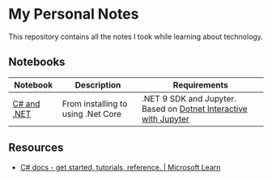 # My Personal Notes

This repository contains all the notes I took while learning about technology.

## Notebooks

| Notebook | Description | Requirements |
| --- | --- | --- |
| [C# and .NET](./notebooks/software-development/programming-languages/csharp-dotnet/001-Introduction.ipynb) | From installing to using .Net Core | .NET 9 SDK and Jupyter. Based on [Dotnet Interactive with Jupyter](https://github.com/dotnet/interactive/blob/main/docs/NotebookswithJupyter.md) |


## Resources 
- [C# docs - get started, tutorials, reference. | Microsoft Learn](https://learn.microsoft.com/en-us/dotnet/csharp/tour-of-csharp/)